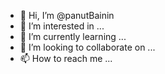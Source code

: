 - 👋 Hi, I’m @panutBainin
- 👀 I’m interested in ...
- 🌱 I’m currently learning ...
- 💞️ I’m looking to collaborate on ...
- 📫 How to reach me ...

<!---
panutBainin/panutBainin is a ✨ special ✨ repository because its `README.md` (this file) appears on your GitHub profile.
You can click the Preview link to take a look at your changes.
--->
